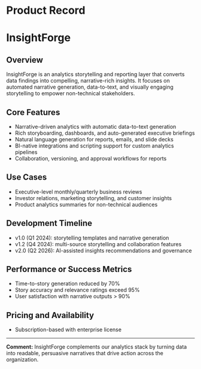 # Product Record

# InsightForge

## Overview
InsightForge is an analytics storytelling and reporting layer that converts data findings into compelling, narrative-rich insights. It focuses on automated narrative generation, data-to-text, and visually engaging storytelling to empower non-technical stakeholders.

## Core Features
- Narrative-driven analytics with automatic data-to-text generation
- Rich storyboarding, dashboards, and auto-generated executive briefings
- Natural language generation for reports, emails, and slide decks
- BI-native integrations and scripting support for custom analytics pipelines
- Collaboration, versioning, and approval workflows for reports

## Use Cases
- Executive-level monthly/quarterly business reviews
- Investor relations, marketing storytelling, and customer insights
- Product analytics summaries for non-technical audiences

## Development Timeline
- v1.0 (Q1 2024): storytelling templates and narrative generation
- v1.2 (Q4 2024): multi-source storytelling and collaboration features
- v2.0 (Q2 2026): AI-assisted insights recommendations and governance

## Performance or Success Metrics
- Time-to-story generation reduced by 70%
- Story accuracy and relevance ratings exceed 95%
- User satisfaction with narrative outputs > 90%

## Pricing and Availability
- Subscription-based with enterprise license

---

**Comment:** InsightForge complements our analytics stack by turning data into readable, persuasive narratives that drive action across the organization.